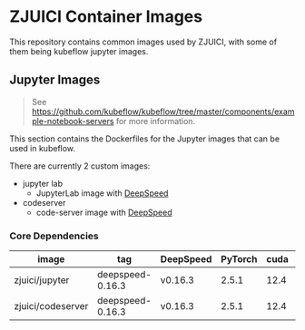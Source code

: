 # ZJUICI Container Images

This repository contains common images used by ZJUICI, with some of them being kubeflow jupyter images.

## Jupyter Images

> See <https://github.com/kubeflow/kubeflow/tree/master/components/example-notebook-servers> for more information.

This section contains the Dockerfiles for the Jupyter images that can be used in kubeflow.

There are currently 2 custom images:

- jupyter lab
  - JupyterLab image with [DeepSpeed](https://github.com/microsoft/DeepSpeed)
- codeserver
  - code-server image with [DeepSpeed](https://github.com/microsoft/DeepSpeed)

### Core Dependencies

image | tag | DeepSpeed | PyTorch | cuda | cudnn
---|---|---|---|---|---
zjuici/jupyter | deepspeed-0.16.3 | v0.16.3 | 2.5.1 | 12.4 | cudnn9
zjuici/codeserver | deepspeed-0.16.3 | v0.16.3 | 2.5.1 | 12.4 | cudnn9

